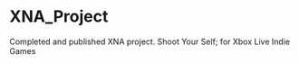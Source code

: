 XNA_Project
===========

Completed and published XNA project. Shoot Your Self; for Xbox Live Indie Games